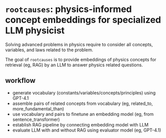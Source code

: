 # `rootcauses`: physics-informed concept embeddings for specialized LLM physicist

Solving advanced problems in physics require to consider all concepts, variables, and laws related to the problem.

The goal of `rootcauses` is to provide embeddings of physics concepts for retrieval (eg, RAG) by an LLM to answer physics related questions.

## workflow
- generate vocabulary (constants/variables/concepts/principles) using GPT-4.1
- assemble pairs of related concepts from vocabulary (eg, related_to, more_fundamental_than)
- use vocabulary and pairs to finetune an embedding model (eg, from sentence_transformer)
- establish RAG pipeline by connecting embedding model with LLM
- evaluate LLM with and without RAG using evaluator model (eg, GPT-4.1)
